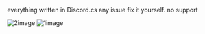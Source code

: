 everything written in Discord.cs any issue fix it yourself. no support


![2image](https://github.com/XCIV-DEV/Discord/assets/95479446/24ffdbe9-852e-4c57-8171-4761ccea8af6)
![1image](https://github.com/XCIV-DEV/Discord/assets/95479446/2b63d314-560e-48ec-abeb-caf3b17d3d72)
